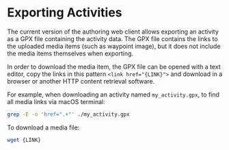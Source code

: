 # Exporting Activities

The current version of the authoring web client allows exporting an activity as a GPX file containing the activity data. The GPX file contains the links to the uploaded media items (such as waypoint image), but it does not include the media items themselves when exporting.

In order to download the media item, the GPX file can be opened with a text editor, copy the links in this pattern `<link href="{LINK}">` and download in a browser or another HTTP content retrieval software.

For example, when downloading an activity named `my_activity.gpx`, to find all media links via macOS terminal:

```bash
grep -E -o 'href=".+"' ./my_activity.gpx
```

To download a media file:
```bash
wget {LINK}
```
